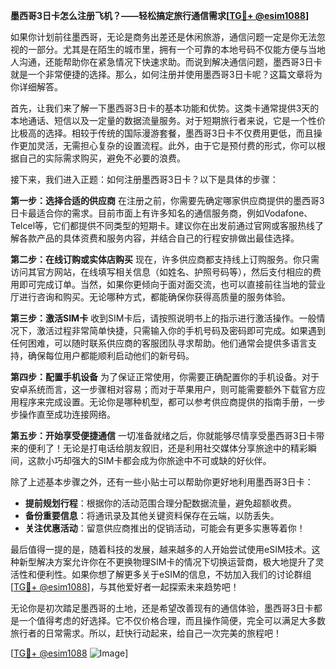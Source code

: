 **墨西哥3日卡怎么注册飞机？——轻松搞定旅行通信需求[[TG💪+ @esim1088](https://t.me/s/esim1088)]**

如果你计划前往墨西哥，无论是商务出差还是休闲旅游，通信问题一定是你无法忽视的一部分。尤其是在陌生的城市里，拥有一个可靠的本地号码不仅能方便与当地人沟通，还能帮助你在紧急情况下快速求助。而说到解决通信问题，墨西哥3日卡就是一个非常便捷的选择。那么，如何注册并使用墨西哥3日卡呢？这篇文章将为你详细解答。

首先，让我们来了解一下墨西哥3日卡的基本功能和优势。这类卡通常提供3天的本地通话、短信以及一定量的数据流量服务。对于短期旅行者来说，它是一个性价比极高的选择。相较于传统的国际漫游套餐，墨西哥3日卡不仅费用更低，而且操作更加灵活，无需担心复杂的设置流程。此外，由于它是预付费的形式，你可以根据自己的实际需求购买，避免不必要的浪费。

接下来，我们进入正题：如何注册墨西哥3日卡？以下是具体的步骤：

**第一步：选择合适的供应商**
在注册之前，你需要先确定哪家供应商提供的墨西哥3日卡最适合你的需求。目前市面上有许多知名的通信服务商，例如Vodafone、Telcel等，它们都提供不同类型的短期卡。建议你在出发前通过官网或客服热线了解各款产品的具体资费和服务内容，并结合自己的行程安排做出最佳选择。

**第二步：在线订购或实体店购买**
现在，许多供应商都支持线上订购服务。你只需访问其官方网站，在线填写相关信息（如姓名、护照号码等），然后支付相应的费用即可完成订单。当然，如果你更倾向于面对面交流，也可以直接前往当地的营业厅进行咨询和购买。无论哪种方式，都能确保你获得高质量的服务体验。

**第三步：激活SIM卡**
收到SIM卡后，请按照说明书上的指示进行激活操作。一般情况下，激活过程非常简单快捷，只需输入你的手机号码及密码即可完成。如果遇到任何困难，可以随时联系供应商的客服团队寻求帮助。他们通常会提供多语言支持，确保每位用户都能顺利启动他们的新号码。

**第四步：配置手机设备**
为了保证正常使用，你需要正确配置你的手机设备。对于安卓系统而言，这一步骤相对容易；而对于苹果用户，则可能需要额外下载官方应用程序来完成设置。无论你是哪种机型，都可以参考供应商提供的指南手册，一步步操作直至成功连接网络。

**第五步：开始享受便捷通信**
一切准备就绪之后，你就能够尽情享受墨西哥3日卡带来的便利了！无论是打电话给朋友叙旧，还是利用社交媒体分享旅途中的精彩瞬间，这款小巧却强大的SIM卡都会成为你旅途中不可或缺的好伙伴。

除了上述基本步骤之外，还有一些小贴士可以帮助你更好地利用墨西哥3日卡：

- **提前规划行程**：根据你的活动范围合理分配数据流量，避免超额收费。
- **备份重要信息**：将通讯录及其他关键资料保存在云端，以防丢失。
- **关注优惠活动**：留意供应商推出的促销活动，可能会有更多实惠等着你！

最后值得一提的是，随着科技的发展，越来越多的人开始尝试使用eSIM技术。这种新型解决方案允许你在不更换物理SIM卡的情况下切换运营商，极大地提升了灵活性和便利性。如果你想了解更多关于eSIM的信息，不妨加入我们的讨论群组[[TG💪+ @esim1088](https://t.me/s/esim1088)]，与其他爱好者一起探索未来趋势吧！

无论你是初次踏足墨西哥的土地，还是希望改善现有的通信体验，墨西哥3日卡都是一个值得考虑的好选择。它不仅价格合理，而且操作简便，完全可以满足大多数旅行者的日常需求。所以，赶快行动起来，给自己一次完美的旅程吧！

[[TG💪+ @esim1088](https://t.me/s/esim1088) ![Image](https://i.postimg.cc/4NQfJmqS/Snipaste-2025-05-13-00-14-12.png)]